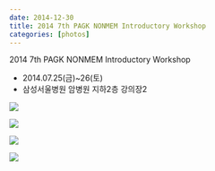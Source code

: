 ```yaml
---
date: 2014-12-30
title: 2014 7th PAGK NONMEM Introductory Workshop 
categories: [photos]
---
```


2014 7th PAGK NONMEM Introductory Workshop 

- 2014.07.25(금)~26(토) 
- 삼성서울병원 암병원 지하2층 강의장2

![](2014-nonmem-1.jpg)

![](2014-nonmem-2.jpg)

![](2014-nonmem-3.jpg)

![](2014-nonmem-4.jpg)
